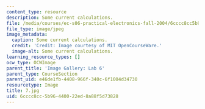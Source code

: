 ```yaml
---
content_type: resource
description: Some current calculations.
file: /media/courses/ec-s06-practical-electronics-fall-2004/6cccc8cc5b96440022ed8a88f5d73828_7.jpg
file_type: image/jpeg
image_metadata:
  caption: Some current calculations.
  credit: 'Credit: Image courtesy of MIT OpenCourseWare.'
  image-alt: Some current calculations.
learning_resource_types: []
ocw_type: OCWImage
parent_title: 'Image Gallery: Lab 6'
parent_type: CourseSection
parent_uid: e46de1fb-4408-966f-340c-6f1004d34730
resourcetype: Image
title: 7.jpg
uid: 6cccc8cc-5b96-4400-22ed-8a88f5d73828
---
```

